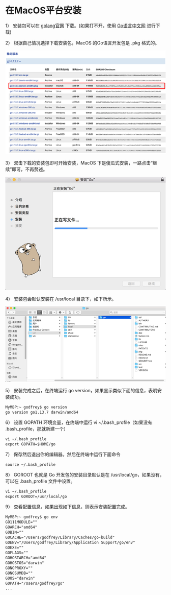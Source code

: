# 在MacOS平台安装

1） 安装包可以在 [golang官网](https://goland.org/dl) 下载。(如果打不开，使用 [Go语言中文网](https://studygolang.com/dl) 进行下载)


2） 根据自己情况选择下载安装包，MacOS 的Go语言开发包是 .pkg 格式的。

![macos-install-1.png](images/macos-install-1.png)


3） 双击下载的安装包即可开始安装，MacOS 下是傻瓜式安装，一路点击“继续”即可，不再赘述。

![macos-install-2.jpg](images/macos-install-2.jpg)


4） 安装包会默认安装在 /usr/local 目录下，如下所示。

![macos-install-3.gif](images/macos-install-3.gif)


5） 安装完成之后，在终端运行 go version，如果显示类似下面的信息，表明安装成功。

```shell
MyMBP:~ godfrey$ go version
go version go1.13.7 darwin/amd64
```


6） 设置 GOPATH 环境变量，在终端中运行 vi ~/.bash_profile（如果没有 .bash_profile，那就新建一个）

```shell
vi ~/.bash_profile
export GOPATH=$HOME/go
```


7） 保存然后退出你的编辑器。然后在终端中运行下面命令

```shell
source ~/.bash_profile
```


8） GOROOT 也就是 Go 开发包的安装目录默认是在 /usr/local/go，如果没有，可以在 .bash_profile 文件中设置。

```shell
vi ~/.bash_profile
export GOROOT=/usr/local/go
```

9） 查看配置信息，如果出现如下信息，则表示安装配置完成。
```shell
MyMBP:~ godfrey$ go env
GO111MODULE=""
GOARCH="amd64"
GOBIN=""
GOCACHE="/Users/godfrey/Library/Caches/go-build"
GOENV="/Users/godfrey/Library/Application Support/go/env"
GOEXE=""
GOFLAGS=""
GOHOSTARCH="amd64"
GOHOSTOS="darwin"
GONOPROXY=""
GONOSUMDB=""
GOOS="darwin"
GOPATH="/Users/godfrey/go"
...
```

